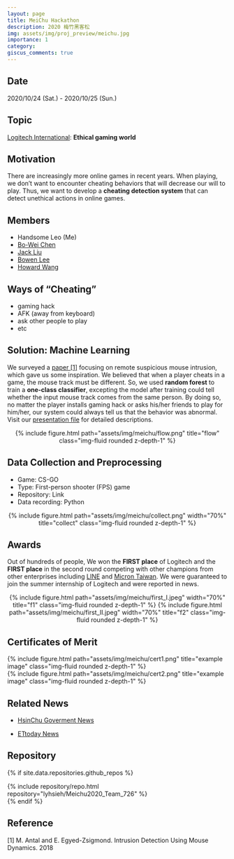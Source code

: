 ```yaml
---
layout: page
title: MeiChu Hackathon
description: 2020 梅竹黑客松
img: assets/img/proj_preview/meichu.jpg
importance: 1
category: 
giscus_comments: true
---
```


## Date
2020/10/24 (Sat.) - 2020/10/25 (Sun.)

## Topic
<a href="https://www.logitech.com/zh-tw" target="_blank">Logitech International</a>: <b>Ethical gaming world</b>

## Motivation
There are increasingly more online games in recent years. When playing, we don’t want to encounter cheating behaviors that will decrease our will to play. Thus, we want to develop a <b>cheating detection system</b> that can detect unethical actions in online games.

## Members

* Handsome Leo (Me)
* <a href="https://bwbwchen.github.io/" target="_blank">Bo-Wei Chen</a>
* <a href="https://jack24658735.github.io/" target="_blank">Jack Liu</a>
* <a href="https://github.com/bowen1248" target="_blank">Bowen Lee</a>
* <a href="https://github.com/HowardWang0915" target="_blank">Howard Wang</a>


## Ways of “Cheating”
* gaming hack
* AFK (away from keyboard)
* ask other people to play
* etc

## Solution: Machine Learning
We surveyed a [paper [1]](../../assets/img/meichu/paper.pdf) focusing on remote suspicious mouse intrusion, which gave us some inspiration. We believed that when a player cheats in a game, the mouse track must be different. So, we used <b>random forest</b> to train a <b>one-class classifier</b>, excepting the model after training could tell whether the input mouse track comes from the same person. By doing so, no matter the player installs gaming hack or asks his/her friends to play for him/her, our system could always tell us that the behavior was abnormal. Visit our [presentation file](../../assets/img/meichu/presentation.pdf) for detailed descriptions.

<center>
{% include figure.html path="assets/img/meichu/flow.png" title="flow" class="img-fluid rounded z-depth-1" %}
</center>

## Data Collection and Preprocessing
* Game: CS-GO
* Type: First-person shooter (FPS) game
* Repository: Link
* Data recording: Python

<center>
{% include figure.html path="assets/img/meichu/collect.png" width="70%" title="collect" class="img-fluid rounded z-depth-1" %}
</center>


## Awards
Out of hundreds of people, We won the <b>FIRST place</b> of Logitech and the <b>FIRST place</b> in the second round competing with other champions from other enterprises including <a href="https://linecorp.com/zh-hant/" target="_blank">LINE</a> and <a href="https://tw.micron.com/" target="_blank">Micron Taiwan</a>. We were guaranteed to join the summer internship of Logitech and were reported in news.


<center>
{% include figure.html path="assets/img/meichu/first_I.jpeg" width="70%" title="f1" class="img-fluid rounded z-depth-1" %}
{% include figure.html path="assets/img/meichu/first_II.jpeg" width="70%" title="f2" class="img-fluid rounded z-depth-1" %}
</center>


## Certificates of Merit
<div class="row justify-content-sm-center">
    <div class="col-sm-6 mt-3 mt-md-0">
        {% include figure.html path="assets/img/meichu/cert1.png" title="example image" class="img-fluid rounded z-depth-1" %}
    </div>
    <div class="col-sm-6 mt-3 mt-md-0">
        {% include figure.html path="assets/img/meichu/cert2.png" title="example image" class="img-fluid rounded z-depth-1" %}
    </div>
</div>

## Related News
* <a href="https://dep-labor.hccg.gov.tw/ch/home.jsp?id=7&parentpath=0,1&mcustomize=municipalnews_view.jsp&toolsflag=Y&dataserno=202010250004&t=MunicipalNews&mserno=201601300117" target="_blank">HsinChu Goverment News</a>

* <a href="https://www.ettoday.net/news/20201026/1840005.htm" target="_blank">ETtoday News</a>

## Repository
<!-- * <a href="https://github.com/lyhsieh/Meichu2020_Team_726" target="_blank">Link</a> -->
{% if site.data.repositories.github_repos %}
<div class="repositories d-flex flex-wrap flex-md-row flex-column justify-content-between align-items-center">
  {% include repository/repo.html repository="lyhsieh/Meichu2020_Team_726" %}
</div>
{% endif %}


## Reference
[1] M. Antal and E. Egyed-Zsigmond. Intrusion Detection Using Mouse Dynamics. 2018




